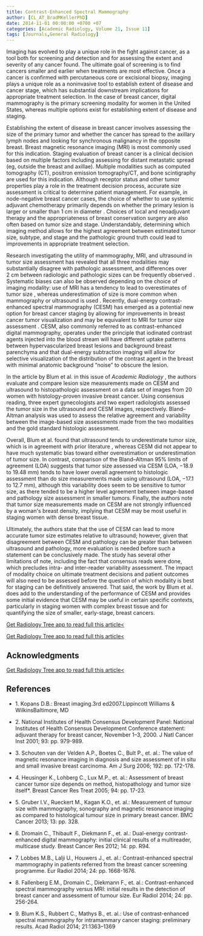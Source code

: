 ```yaml
---
title: Contrast-Enhanced Spectral Mammography
author: [CL_AT_BradMKellerPhD]
date: 2014-11-01 00:00:00 +0700 +07
categories: [Academic Radiology, Volume 21, Issue 11]
tags: [Journals,General Radiology]
---
```

Imaging has evolved to play a unique role in the fight against cancer, as a tool both for screening and detection and for assessing the extent and severity of any cancer found. The ultimate goal of screening is to find cancers smaller and earlier when treatments are most effective. Once a cancer is confirmed with percutaneous core or excisional biopsy, imaging plays a unique role as a noninvasive tool to establish extent of disease and cancer stage, which has substantial downstream implications for appropriate treatment selection. In the case of breast cancer, digital mammography is the primary screening modality for women in the United States, whereas multiple options exist for establishing extent of disease and staging.

Establishing the extent of disease in breast cancer involves assessing the size of the primary tumor and whether the cancer has spread to the axillary lymph nodes and looking for synchronous malignancy in the opposite breast. Breast magnetic resonance imaging (MRI) is most commonly used for this indication. Staging evaluation of breast cancer is a clinical decision based on multiple factors including assessing for distant metastatic spread (eg, outside the breast and axillae). Multiple modalities such as computed tomography (CT), positron emission tomography/CT, and bone scintigraphy are used for this indication. Although receptor status and other tumor properties play a role in the treatment decision process, accurate size assessment is critical to determine patient management. For example, in node-negative breast cancer cases, the choice of whether to use systemic adjuvant chemotherapy primarily depends on whether the primary lesion is larger or smaller than 1 cm in diameter . Choices of local and neoadjuvant therapy and the appropriateness of breast conservation surgery are also often based on tumor size and stage. Understandably, determining which imaging method allows for the highest agreement between estimated tumor size, subtype, and stage and the pathologic ground truth could lead to improvements in appropriate treatment selection.

Research investigating the utility of mammography, MRI, and ultrasound in tumor size assessment has revealed that all three modalities may substantially disagree with pathologic assessment, and differences over 2 cm between radiologic and pathologic sizes can be frequently observed . Systematic biases can also be observed depending on the choice of imaging modality: use of MRI has a tendency to lead to overestimates of tumor size , whereas underestimation of size is more common when mammography or ultrasound is used . Recently, dual-energy contrast-enhanced spectral mammography (CESM) has emerged as a potential new option for breast cancer staging by allowing for improvements in breast cancer tumor visualization and may be equivalent to MRI for tumor size assessment . CESM, also commonly referred to as contrast-enhanced digital mammography, operates under the principle that iodinated contrast agents injected into the blood stream will have different uptake patterns between hypervascularized breast lesions and background breast parenchyma and that dual-energy subtraction imaging will allow for selective visualization of the distribution of the contrast agent in the breast with minimal anatomic background “noise” to obscure the lesion.

In the article by Blum et al. in this issue of _Academic Radiology_ , the authors evaluate and compare lesion size measurements made on CESM and ultrasound to histopathologic assessment on a data set of images from 20 women with histology-proven invasive breast cancer. Using consensus reading, three expert gynecologists and two expert radiologists assessed the tumor size in the ultrasound and CESM images, respectively. Bland–Altman analysis was used to assess the relative agreement and variability between the image-based size assessments made from the two modalities and the gold standard histologic assessment.

Overall, Blum et al. found that ultrasound tends to underestimate tumor size, which is in agreement with prior literature , whereas CESM did not appear to have much systematic bias toward either overestimation or underestimation of tumor size. In contrast, comparison of the Bland–Altman 95% limits of agreement (LOA) suggests that tumor size assessed via CESM (LOA, −18.9 to 19.48 mm) tends to have lower overall agreement to histologic assessment than do size measurements made using ultrasound (LOA, −17.1 to 12.7 mm), although this variability does seem to be sensitive to tumor size, as there tended to be a higher level agreement between image-based and pathology size assessment in smaller tumors. Finally, the authors note that tumor size measurements made on CESM are not strongly influenced by a woman's breast density, implying that CESM may be most useful in staging women with dense breast tissue.

Ultimately, the authors state that the use of CESM can lead to more accurate tumor size estimates relative to ultrasound; however, given that disagreement between CESM and pathology can be greater than between ultrasound and pathology, more evaluation is needed before such a statement can be conclusively made. The study has several other limitations of note, including the fact that consensus reads were done, which precludes intra- and inter-reader variability assessment. The impact of modality choice on ultimate treatment decisions and patient outcomes will also need to be assessed before the question of which modality is best for staging can be definitively answered. That said, the work by Blum et al. does add to the understanding of the performance of CESM and provides some initial evidence that CESM may be useful in certain specific contexts, particularly in staging women with complex breast tissue and for quantifying the size of smaller, early-stage, breast cancers.

[Get Radiology Tree app to read full this article<](https://clinicalpub.com/app)

[Get Radiology Tree app to read full this article<](https://clinicalpub.com/app)

## Acknowledgments

[Get Radiology Tree app to read full this article<](https://clinicalpub.com/app)

## References

- 1\. Kopans D.B.: Breast imaging.3rd ed2007.Lippincott Williams & WilkinsBaltimore, MD


- 2\. National Institutes of Health Consensus Development Panel: National Institutes of Health Consensus Development Conference statement: adjuvant therapy for breast cancer, November 1–3, 2000. J Natl Cancer Inst 2001; 93: pp. 979-989.


- 3\. Schouten van der Velden A.P., Boetes C., Bult P., et. al.: The value of magnetic resonance imaging in diagnosis and size assessment of in situ and small invasive breast carcinoma. Am J Surg 2006; 192: pp. 172-178.


- 4\. Heusinger K., Lohberg C., Lux M.P., et. al.: Assessment of breast cancer tumor size depends on method, histopathology and tumor size itself\*. Breast Cancer Res Treat 2005; 94: pp. 17-23.


- 5\. Gruber I.V., Rueckert M., Kagan K.O., et. al.: Measurement of tumour size with mammography, sonography and magnetic resonance imaging as compared to histological tumour size in primary breast cancer. BMC Cancer 2013; 13: pp. 328.


- 6\. Dromain C., Thibault F., Diekmann F., et. al.: Dual-energy contrast-enhanced digital mammography: initial clinical results of a multireader, multicase study. Breast Cancer Res 2012; 14: pp. R94.


- 7\. Lobbes M.B., Lalji U., Houwers J., et. al.: Contrast-enhanced spectral mammography in patients referred from the breast cancer screening programme. Eur Radiol 2014; 24: pp. 1668-1676.


- 8\. Fallenberg E.M., Dromain C., Diekmann F., et. al.: Contrast-enhanced spectral mammography versus MRI: initial results in the detection of breast cancer and assessment of tumour size. Eur Radiol 2014; 24: pp. 256-264.


- 9\. Blum K.S., Rubbert C., Mathys B., et. al.: Use of contrast-enhanced spectral mammography for intramammary cancer staging: preliminary results. Acad Radiol 2014; 21:1363–1369